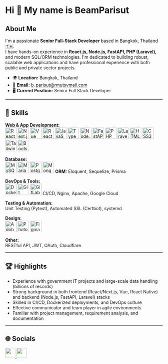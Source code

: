 # Hi 👋 My name is BeamParisut

## About Me

I'm a passionate **Senior Full-Stack Developer** based in Bangkok, Thailand 🇹🇭.  
I have hands-on experience in **React.js, Node.js, FastAPI, PHP (Laravel),** and modern SQL/ORM technologies. I'm dedicated to building robust, scalable web applications and have professional experience with both public and private sector projects.

- 🌍  **Location:** Bangkok, Thailand  
- 📧  **Email:** [b_parisut@rmutsvmail.com](mailto:b_parisut@rmutsvmail.com)  
- 🖥️  **Current Position:** Senior Full Stack Developer

---

## 🚀 Skills

**Web & App Development:**  
<img src="https://raw.githubusercontent.com/danielcranney/readme-generator/main/public/icons/skills/react-colored.svg" height="36" alt="React" />
<img src="https://raw.githubusercontent.com/danielcranney/readme-generator/main/public/icons/skills/remix-colored.svg" height="36" alt="Next.js" />
<img src="https://raw.githubusercontent.com/danielcranney/readme-generator/main/public/icons/skills/vuejs-colored.svg" height="36" alt="Vue" />
<img src="https://raw.githubusercontent.com/danielcranney/readme-generator/main/public/icons/skills/react-colored.svg" height="36" alt="React Native" />
<img src="https://raw.githubusercontent.com/danielcranney/readme-generator/main/public/icons/skills/javascript-colored.svg" height="36" alt="JavaScript" />
<img src="https://raw.githubusercontent.com/danielcranney/readme-generator/main/public/icons/skills/typescript-colored.svg" height="36" alt="TypeScript" />
<img src="https://raw.githubusercontent.com/danielcranney/readme-generator/main/public/icons/skills/nodejs-colored.svg" height="36" alt="Node.js" />
<img src="https://img.shields.io/badge/FastAPI-005571?logo=fastapi&logoColor=white&style=flat" height="36" alt="FastAPI" />
<img src="https://raw.githubusercontent.com/danielcranney/readme-generator/main/public/icons/skills/php-colored.svg" height="36" alt="PHP" />
<img src="https://raw.githubusercontent.com/danielcranney/readme-generator/main/public/icons/skills/laravel-colored.svg" height="36" alt="Laravel" />
<img src="https://raw.githubusercontent.com/danielcranney/readme-generator/main/public/icons/skills/html5-colored.svg" height="36" alt="HTML5" />
<img src="https://raw.githubusercontent.com/danielcranney/readme-generator/main/public/icons/skills/css3-colored.svg" height="36" alt="CSS3" />
<img src="https://raw.githubusercontent.com/danielcranney/readme-generator/main/public/icons/skills/tailwindcss-colored.svg" height="36" alt="Tailwind CSS" />
<img src="https://raw.githubusercontent.com/danielcranney/readme-generator/main/public/icons/skills/bootstrap-colored.svg" height="36" alt="Bootstrap" />

**Database:**  
<img src="https://raw.githubusercontent.com/danielcranney/readme-generator/main/public/icons/skills/mysql-colored.svg" height="36" alt="MySQL" />
<img src="https://img.shields.io/badge/MariaDB-003545?logo=mariadb&logoColor=white&style=flat" height="36" alt="MariaDB" />
<img src="https://raw.githubusercontent.com/danielcranney/readme-generator/main/public/icons/skills/postgresql-colored.svg" height="36" alt="PostgreSQL" />
<img src="https://raw.githubusercontent.com/danielcranney/readme-generator/main/public/icons/skills/mongodb-colored.svg" height="36" alt="MongoDB" />
**ORM:** Eloquent, Sequelize, Prisma

**DevOps & Tools:**  
<img src="https://raw.githubusercontent.com/danielcranney/readme-generator/main/public/icons/skills/docker-colored.svg" height="36" alt="Docker" />
<img src="https://raw.githubusercontent.com/danielcranney/readme-generator/main/public/icons/skills/git-colored.svg" height="36" alt="Git" />
<img src="https://img.shields.io/badge/GitLab-FC6D26?logo=gitlab&logoColor=white&style=flat" height="36" alt="GitLab" />
CI/CD, Nginx, Apache, Google Cloud

**Testing & Automation:**  
Unit Testing (Pytest), Automated SSL (Certbot), systemd

**Design:**  
<img src="https://raw.githubusercontent.com/danielcranney/readme-generator/main/public/icons/skills/xd-colored.svg" height="36" alt="Adobe XD" />
<img src="https://raw.githubusercontent.com/danielcranney/readme-generator/main/public/icons/skills/photoshop-colored.svg" height="36" alt="Photoshop" />
<img src="https://img.shields.io/badge/Figma-F24E1E?logo=figma&logoColor=white&style=flat" height="36" alt="Figma" />

**Other:**  
RESTful API, JWT, OAuth, Cloudflare

---

## 🏆 Highlights

- Experience with government IT projects and large-scale data handling (billions of records)
- Strong background in both frontend (React/Next.js, Vue, React Native) and backend (Node.js, FastAPI, Laravel) stacks
- Skilled in CI/CD, Dockerized deployments, and DevOps culture
- Effective communicator and team player in agile environments
- Familiar with project management, requirement analysis, and documentation

---

## 🌐 Socials

<p align="left">
  <a href="https://github.com/vampirebeam" target="_blank">
    <img src="https://raw.githubusercontent.com/danielcranney/readme-generator/main/public/icons/socials/github.svg" width="32" height="32" />
  </a>
  <a href="http://www.instagram.com/http_err_404" target="_blank">
    <img src="https://raw.githubusercontent.com/danielcranney/readme-generator/main/public/icons/socials/instagram.svg" width="32" height="32" />
  </a>
</p>
